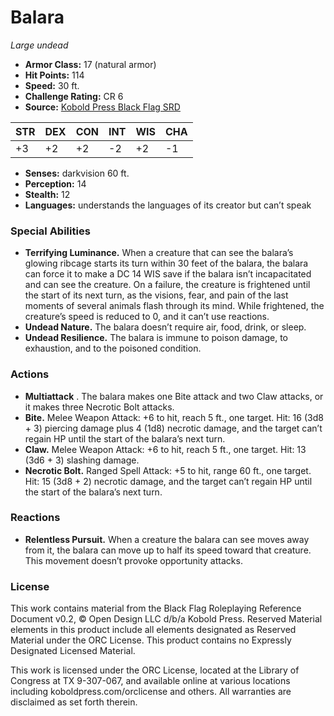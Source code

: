 # Balara

*Large undead*

- **Armor Class:** 17 (natural armor)
- **Hit Points:** 114
- **Speed:** 30 ft.
- **Challenge Rating:** CR 6
- **Source:** [Kobold Press Black Flag SRD](https://koboldpress.com/black-flag-roleplaying/)

| STR | DEX | CON | INT | WIS | CHA |
| --- | --- | --- | --- | --- | --- |
| +3 | +2 | +2 | -2 | +2 | -1 |

- **Senses:** darkvision 60 ft.
- **Perception:** 14
- **Stealth:** 12
- **Languages:** understands the languages of its creator but can’t speak

### Special Abilities

- **Terrifying Luminance.** When a creature that can see the balara’s glowing ribcage starts its turn within 30 feet of the balara, the balara can force it to make a DC 14 WIS save if the balara isn’t incapacitated and can see the creature. On a failure, the creature is frightened until the start of its next turn, as the visions, fear, and pain of the last moments of several animals flash through its mind. While frightened, the creature’s speed is reduced to 0, and it can’t use reactions.
- **Undead Nature.** The balara doesn’t require air, food, drink, or sleep.
- **Undead Resilience.** The balara is immune to poison damage, to exhaustion, and to the poisoned condition.

### Actions

- **Multiattack** . The balara makes one Bite attack and two Claw attacks, or it makes three Necrotic Bolt attacks.
- **Bite.** Melee Weapon Attack: +6 to hit, reach 5 ft., one target. Hit: 16 (3d8 + 3) piercing damage plus 4 (1d8) necrotic damage, and the target can’t regain HP until the start of the balara’s next turn.
- **Claw.** Melee Weapon Attack: +6 to hit, reach 5 ft., one target. Hit: 13 (3d6 + 3) slashing damage.
- **Necrotic Bolt.** Ranged Spell Attack: +5 to hit, range 60 ft., one target. Hit: 15 (3d8 + 2) necrotic damage, and the target can’t regain HP until the start of the balara’s next turn.

### Reactions

- **Relentless Pursuit.** When a creature the balara can see moves away from it, the balara can move up to half its speed toward that creature. This movement doesn’t provoke opportunity attacks.

### License

This work contains material from the Black Flag Roleplaying Reference Document v0.2, © Open Design LLC d/b/a Kobold Press. Reserved Material elements in this product include all elements designated as Reserved Material under the ORC License. This product contains no Expressly Designated Licensed Material.

This work is licensed under the ORC License, located at the Library of Congress at TX 9-307-067, and available online at various locations including koboldpress.com/orclicense and others. All warranties are disclaimed as set forth therein.

